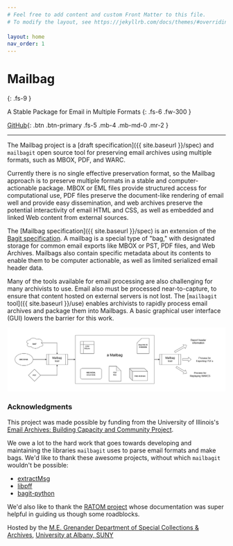 ```yaml
---
# Feel free to add content and custom Front Matter to this file.
# To modify the layout, see https://jekyllrb.com/docs/themes/#overriding-theme-defaults

layout: home
nav_order: 1
---
```


# Mailbag
{: .fs-9 }

A Stable Package for Email in Multiple Formats
{: .fs-6 .fw-300 }

[GitHub](https://github.com/UAlbanyArchives/mailbag){: .btn .btn-primary .fs-5 .mb-4 .mb-md-0 .mr-2 }

---

The Mailbag project is a [draft specification]({{ site.baseurl }}/spec) and `mailbagit` open source tool for preserving email archives using multiple formats, such as MBOX, PDF, and WARC.

Currently there is no single effective preservation format, so the Mailbag approach is to preserve multiple formats in a stable and computer-actionable package. MBOX or EML files provide structured access for computational use, PDF files preserve the document-like rendering of email well and provide easy dissemination, and web archives preserve the potential interactivity of email HTML and CSS, as well as embedded and linked Web content from external sources.

The [Mailbag specification]({{ site.baseurl }}/spec) is an extension  of the [Bagit specification](https://tools.ietf.org/html/rfc8493). A mailbag is a special type of "bag," with designated storage for common email exports like MBOX or PST, PDF files, and Web Archives. Mailbags also contain specific metadata about its contents to enable them to be computer actionable, as well as limited serialized email header data.

Many of the tools available for email processing are also challenging for many archivists to use. Email also must be processed near-to-capture, to ensure that content hosted on external servers is not lost. The [`mailbagit` tool]({{ site.baseurl }}/use)  enables archivists to rapidly process email archives and package them into Mailbags. A basic graphical user interface (GUI) lowers the barrier for this work.

![An overview diagram of a Mailbag and its use by the mailbag tool.](diagrams/mailbagOverview.png)


### Acknowledgments

This project was made possible by funding from the University of Illinois's [Email Archives: Building Capacity and Community Project](https://emailarchivesgrant.library.illinois.edu/).

We owe a lot to the hard work that goes towards developing and maintaining the libraries `mailbagit` uses to parse email formats and make bags. We'd like to thank these awesome projects, without which `mailbagit` wouldn't be possible:  

* [extractMsg](https://github.com/TeamMsgExtractor/msg-extractor)
* [libpff](https://github.com/libyal/libpff)
* [bagit-python](https://github.com/LibraryOfCongress/bagit-python)

We'd also like to thank the [RATOM project](https://ratom.web.unc.edu/) whose documentation was super helpful in guiding us though some roadblocks.


Hosted by the [M.E. Grenander Department of Special Collections & Archives](https://archives.albany.edu/), [University at Albany, SUNY](https://www.albany.edu)
